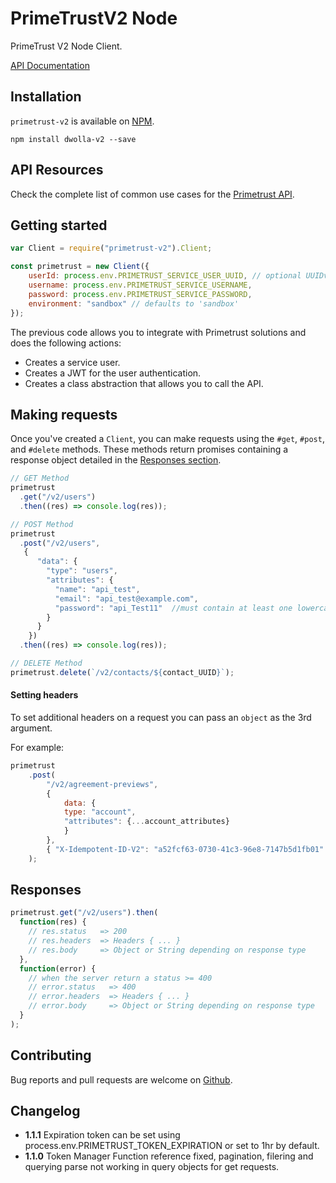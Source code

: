 # PrimeTrustV2 Node

PrimeTrust V2 Node Client.

[API Documentation](https://documentation.primetrust.com/)

## Installation

`primetrust-v2` is available on [NPM](https://www.npmjs.com/package/primetrust-v2).

```
npm install dwolla-v2 --save
```

## API Resources

Check the complete list of common use cases for the [Primetrust API](https://developers.primetrust.com/docs/api-resources-overview).

## Getting started

```javascript
var Client = require("primetrust-v2").Client;

const primetrust = new Client({
    userId: process.env.PRIMETRUST_SERVICE_USER_UUID, // optional UUIDv4 use as X-Idempotent-ID
    username: process.env.PRIMETRUST_SERVICE_USERNAME,
    password: process.env.PRIMETRUST_SERVICE_PASSWORD,
    environment: "sandbox" // defaults to 'sandbox'
});

```

The previous code allows you to integrate with Primetrust solutions and does the following actions:

* Creates a service user.
* Creates a JWT for the user authentication.
* Creates a class abstraction that allows you to call the API.

## Making requests

Once you've created a `Client`, you can make requests using the `#get`, `#post`,
and `#delete` methods. These methods return promises containing a response object
detailed in the [Responses section](#responses).

```javascript
// GET Method
primetrust
  .get("/v2/users")
  .then((res) => console.log(res));

// POST Method
primetrust
  .post("/v2/users",
   {
      "data": {
        "type": "users",
        "attributes": {
          "name": "api_test",
          "email": "api_test@example.com",
          "password": "api_Test11"  //must contain at least one lowercase letter, uppercase letter, and digit and must be at least eight characters in length.
        }
      }
    })
  .then((res) => console.log(res));

// DELETE Method
primetrust.delete(`/v2/contacts/${contact_UUID}`);
```

#### Setting headers

To set additional headers on a request you can pass an `object` as the 3rd argument.

For example:

```javascript
primetrust
    .post(
        "/v2/agreement-previews",
        { 
            data: {
            type: "account",
            "attributes": {...account_attributes}
            } 
        },
        { "X-Idempotent-ID-V2": "a52fcf63-0730-41c3-96e8-7147b5d1fb01" }
    );
```

## Responses

```javascript
primetrust.get("/v2/users").then(
  function(res) {
    // res.status   => 200
    // res.headers  => Headers { ... }
    // res.body     => Object or String depending on response type
  },
  function(error) {
    // when the server return a status >= 400
    // error.status   => 400
    // error.headers  => Headers { ... }
    // error.body     => Object or String depending on response type
  }
);
```

## Contributing

Bug reports and pull requests are welcome on [Github](https://github.com/mauroalejandrojm/primetrust-v2/issues).

## Changelog

- **1.1.1** Expiration token can be set using process.env.PRIMETRUST_TOKEN_EXPIRATION or set to 1hr by default. 
- **1.1.0** Token Manager Function reference fixed, pagination, filering and querying parse not working in query objects for get requests. 
